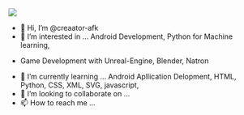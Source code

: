 <img src = "https://ugc.kn3.net/i/origin/http://www.officialpsds.com/images/thumbs/Street-Fighter---Akuma-Back-psd29310.png">

- 👋 Hi, I’m @creaator-afk
- 👀 I’m interested in ... Android Development, Python for Machine learning,

* Game Development with Unreal-Engine, Blender, Natron

- 🌱 I’m currently learning ... Android Apllication Delopment, HTML, Python, CSS, XML, SVG, javascript,
- 💞️ I’m looking to collaborate on ...
- 📫 How to reach me ...

<!---
creaator-afk/creaator-afk is a ✨ special ✨ repository because its `README.md` (this file) appears on your GitHub profile.
You can click the Preview link to take a look at your changes.
--->
